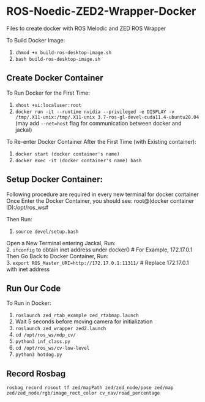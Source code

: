 # ROS-Noedic-ZED2-Wrapper-Docker
Files to create docker with ROS Melodic and ZED ROS Wrapper

To Build Docker Image:
   1. ```chmod +x build-ros-desktop-image.sh ```  
   2. ```bash build-ros-desktop-image.sh```  

## Create Docker Container
To Run Docker for the First Time:
   1. ```xhost +si:localuser:root```  
   2. ```docker run -it --runtime nvidia --privileged -e DISPLAY -v /tmp/.X11-unix:/tmp/.X11-unix 3.7-ros-gl-devel-cuda11.4-ubuntu20.04``` 
   (may add ```--net=host``` flag for communication between docker and jackal)  

To Re-enter Docker Container After the First Time (with Existing container):
   1. ```docker start (docker container's name)```  
   2. ```docker exec -it (docker container's name) bash```  
   
## Setup Docker Container: 
Following procedure are required in every new terminal for docker container  
Once Enter the Docker Container, you should see: 
   root@(docker container ID):/opt/ros_ws#

Then Run:  
   1. ```source devel/setup.bash```  

Open a New Terminal entering Jackal, Run:  
   2. ```ifconfig``` to obtain inet address under docker0 # For Example, 172.17.0.1  
Then Go Back to Docker Container, Run:  
   3. ```export ROS_Master_URI=http://172.17.0.1:11311/``` # Replace 172.17.0.1 with inet address  

## Run Our Code
 To Run in Docker:
   1. ```roslaunch zed_rtab_example zed_rtabmap.launch```
   2. Wait 5 seconds before moving camera for initialization
   3. ```roslaunch zed_wrapper zed2.launch```
   4. ```cd /opt/ros_ws/mdp_cv/```
   5. ```python3 inf_class.py```
   6. ```cd /opt/ros_ws/cv-low-level```
   7. ```python3 hotdog.py``` 
   
## Record Rosbag
```rosbag record rosout tf zed/mapPath zed/zed_node/pose zed/map zed/zed_node/rgb/image_rect_color cv_nav/road_percentage```


